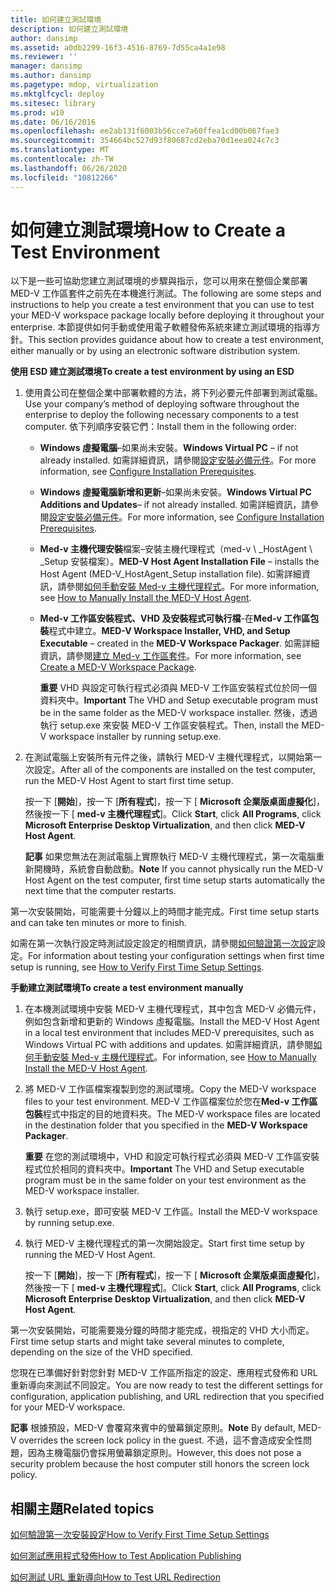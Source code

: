 ```yaml
---
title: 如何建立測試環境
description: 如何建立測試環境
author: dansimp
ms.assetid: a0db2299-16f3-4516-8769-7d55ca4a1e98
ms.reviewer: ''
manager: dansimp
ms.author: dansimp
ms.pagetype: mdop, virtualization
ms.mktglfcycl: deploy
ms.sitesec: library
ms.prod: w10
ms.date: 06/16/2016
ms.openlocfilehash: ee2ab131f6003b56cce7a60ffea1cd00b067fae3
ms.sourcegitcommit: 354664bc527d93f80687cd2eba70d1eea024c7c3
ms.translationtype: MT
ms.contentlocale: zh-TW
ms.lasthandoff: 06/26/2020
ms.locfileid: "10812266"
---
```

# <span data-ttu-id="2398a-103">如何建立測試環境</span><span class="sxs-lookup"><span data-stu-id="2398a-103">How to Create a Test Environment</span></span>


<span data-ttu-id="2398a-104">以下是一些可協助您建立測試環境的步驟與指示，您可以用來在整個企業部署 MED-V 工作區套件之前先在本機進行測試。</span><span class="sxs-lookup"><span data-stu-id="2398a-104">The following are some steps and instructions to help you create a test environment that you can use to test your MED-V workspace package locally before deploying it throughout your enterprise.</span></span> <span data-ttu-id="2398a-105">本節提供如何手動或使用電子軟體發佈系統來建立測試環境的指導方針。</span><span class="sxs-lookup"><span data-stu-id="2398a-105">This section provides guidance about how to create a test environment, either manually or by using an electronic software distribution system.</span></span>

**<span data-ttu-id="2398a-106">使用 ESD 建立測試環境</span><span class="sxs-lookup"><span data-stu-id="2398a-106">To create a test environment by using an ESD</span></span>**

1.  <span data-ttu-id="2398a-107">使用貴公司在整個企業中部署軟體的方法，將下列必要元件部署到測試電腦。</span><span class="sxs-lookup"><span data-stu-id="2398a-107">Use your company’s method of deploying software throughout the enterprise to deploy the following necessary components to a test computer.</span></span> <span data-ttu-id="2398a-108">依下列順序安裝它們：</span><span class="sxs-lookup"><span data-stu-id="2398a-108">Install them in the following order:</span></span>

    -   <span data-ttu-id="2398a-109">**Windows 虛擬電腦**–如果尚未安裝。</span><span class="sxs-lookup"><span data-stu-id="2398a-109">**Windows Virtual PC** – if not already installed.</span></span> <span data-ttu-id="2398a-110">如需詳細資訊，請參閱[設定安裝必備元件](configure-installation-prerequisites.md)。</span><span class="sxs-lookup"><span data-stu-id="2398a-110">For more information, see [Configure Installation Prerequisites](configure-installation-prerequisites.md).</span></span>

    -   <span data-ttu-id="2398a-111">**Windows 虛擬電腦新增和更新**–如果尚未安裝。</span><span class="sxs-lookup"><span data-stu-id="2398a-111">**Windows Virtual PC Additions and Updates**– if not already installed.</span></span> <span data-ttu-id="2398a-112">如需詳細資訊，請參閱[設定安裝必備元件](configure-installation-prerequisites.md)。</span><span class="sxs-lookup"><span data-stu-id="2398a-112">For more information, see [Configure Installation Prerequisites](configure-installation-prerequisites.md).</span></span>

    -   <span data-ttu-id="2398a-113">**Med-v 主機代理安裝**檔案–安裝主機代理程式（med-v \ _HostAgent \ _Setup 安裝檔案）。</span><span class="sxs-lookup"><span data-stu-id="2398a-113">**MED-V Host Agent Installation File** – installs the Host Agent (MED-V\_HostAgent\_Setup installation file).</span></span> <span data-ttu-id="2398a-114">如需詳細資訊，請參閱[如何手動安裝 Med-v 主機代理程式](how-to-manually-install-the-med-v-host-agent.md)。</span><span class="sxs-lookup"><span data-stu-id="2398a-114">For more information, see [How to Manually Install the MED-V Host Agent](how-to-manually-install-the-med-v-host-agent.md).</span></span>

    -   <span data-ttu-id="2398a-115">**Med-v 工作區安裝程式、VHD 及安裝程式可執行檔**-在**Med-v 工作區包裝**程式中建立。</span><span class="sxs-lookup"><span data-stu-id="2398a-115">**MED-V Workspace Installer, VHD, and Setup Executable** – created in the **MED-V Workspace Packager**.</span></span> <span data-ttu-id="2398a-116">如需詳細資訊，請參閱[建立 Med-v 工作區套件](create-a-med-v-workspace-package.md)。</span><span class="sxs-lookup"><span data-stu-id="2398a-116">For more information, see [Create a MED-V Workspace Package](create-a-med-v-workspace-package.md).</span></span>

        <span data-ttu-id="2398a-117">**重要** VHD 與設定可執行程式必須與 MED-V 工作區安裝程式位於同一個資料夾中。</span><span class="sxs-lookup"><span data-stu-id="2398a-117">**Important** The VHD and Setup executable program must be in the same folder as the MED-V workspace installer.</span></span> <span data-ttu-id="2398a-118">然後，透過執行 setup.exe 來安裝 MED-V 工作區安裝程式。</span><span class="sxs-lookup"><span data-stu-id="2398a-118">Then, install the MED-V workspace installer by running setup.exe.</span></span>

         

2.  <span data-ttu-id="2398a-119">在測試電腦上安裝所有元件之後，請執行 MED-V 主機代理程式，以開始第一次設定。</span><span class="sxs-lookup"><span data-stu-id="2398a-119">After all of the components are installed on the test computer, run the MED-V Host Agent to start first time setup.</span></span>

    <span data-ttu-id="2398a-120">按一下 [**開始**]，按一下 [**所有程式**]，按一下 [ **Microsoft 企業版桌面虛擬化**]，然後按一下 [ **med-v 主機代理程式**]。</span><span class="sxs-lookup"><span data-stu-id="2398a-120">Click **Start**, click **All Programs**, click **Microsoft Enterprise Desktop Virtualization**, and then click **MED-V Host Agent**.</span></span>

    <span data-ttu-id="2398a-121">**記事** 如果您無法在測試電腦上實際執行 MED-V 主機代理程式，第一次電腦重新開機時，系統會自動啟動。</span><span class="sxs-lookup"><span data-stu-id="2398a-121">**Note** If you cannot physically run the MED-V Host Agent on the test computer, first time setup starts automatically the next time that the computer restarts.</span></span>

     

<span data-ttu-id="2398a-122">第一次安裝開始，可能需要十分鐘以上的時間才能完成。</span><span class="sxs-lookup"><span data-stu-id="2398a-122">First time setup starts and can take ten minutes or more to finish.</span></span>

<span data-ttu-id="2398a-123">如需在第一次執行設定時測試設定設定的相關資訊，請參閱[如何驗證第一次設定](how-to-verify-first-time-setup-settings.md)設定。</span><span class="sxs-lookup"><span data-stu-id="2398a-123">For information about testing your configuration settings when first time setup is running, see [How to Verify First Time Setup Settings](how-to-verify-first-time-setup-settings.md).</span></span>

**<span data-ttu-id="2398a-124">手動建立測試環境</span><span class="sxs-lookup"><span data-stu-id="2398a-124">To create a test environment manually</span></span>**

1.  <span data-ttu-id="2398a-125">在本機測試環境中安裝 MED-V 主機代理程式，其中包含 MED-V 必備元件，例如包含新增和更新的 Windows 虛擬電腦。</span><span class="sxs-lookup"><span data-stu-id="2398a-125">Install the MED-V Host Agent in a local test environment that includes MED-V prerequisites, such as Windows Virtual PC with additions and updates.</span></span> <span data-ttu-id="2398a-126">如需詳細資訊，請參閱[如何手動安裝 Med-v 主機代理程式](how-to-manually-install-the-med-v-host-agent.md)。</span><span class="sxs-lookup"><span data-stu-id="2398a-126">For information, see [How to Manually Install the MED-V Host Agent](how-to-manually-install-the-med-v-host-agent.md).</span></span>

2.  <span data-ttu-id="2398a-127">將 MED-V 工作區檔案複製到您的測試環境。</span><span class="sxs-lookup"><span data-stu-id="2398a-127">Copy the MED-V workspace files to your test environment.</span></span> <span data-ttu-id="2398a-128">MED-V 工作區檔案位於您在**Med-v 工作區包裝**程式中指定的目的地資料夾。</span><span class="sxs-lookup"><span data-stu-id="2398a-128">The MED-V workspace files are located in the destination folder that you specified in the **MED-V Workspace Packager**.</span></span>

    <span data-ttu-id="2398a-129">**重要** 在您的測試環境中，VHD 和設定可執行程式必須與 MED-V 工作區安裝程式位於相同的資料夾中。</span><span class="sxs-lookup"><span data-stu-id="2398a-129">**Important** The VHD and Setup executable program must be in the same folder on your test environment as the MED-V workspace installer.</span></span>

     

3.  <span data-ttu-id="2398a-130">執行 setup.exe，即可安裝 MED-V 工作區。</span><span class="sxs-lookup"><span data-stu-id="2398a-130">Install the MED-V workspace by running setup.exe.</span></span>

4.  <span data-ttu-id="2398a-131">執行 MED-V 主機代理程式的第一次開始設定。</span><span class="sxs-lookup"><span data-stu-id="2398a-131">Start first time setup by running the MED-V Host Agent.</span></span>

    <span data-ttu-id="2398a-132">按一下 [**開始**]，按一下 [**所有程式**]，按一下 [ **Microsoft 企業版桌面虛擬化**]，然後按一下 [ **med-v 主機代理程式**]。</span><span class="sxs-lookup"><span data-stu-id="2398a-132">Click **Start**, click **All Programs**, click **Microsoft Enterprise Desktop Virtualization**, and then click **MED-V Host Agent**.</span></span>

<span data-ttu-id="2398a-133">第一次安裝開始，可能需要幾分鐘的時間才能完成，視指定的 VHD 大小而定。</span><span class="sxs-lookup"><span data-stu-id="2398a-133">First time setup starts and might take several minutes to complete, depending on the size of the VHD specified.</span></span>

<span data-ttu-id="2398a-134">您現在已準備好針對您針對 MED-V 工作區所指定的設定、應用程式發佈和 URL 重新導向來測試不同設定。</span><span class="sxs-lookup"><span data-stu-id="2398a-134">You are now ready to test the different settings for configuration, application publishing, and URL redirection that you specified for your MED-V workspace.</span></span>

<span data-ttu-id="2398a-135">**記事** 根據預設，MED-V 會覆寫來賓中的螢幕鎖定原則。</span><span class="sxs-lookup"><span data-stu-id="2398a-135">**Note** By default, MED-V overrides the screen lock policy in the guest.</span></span> <span data-ttu-id="2398a-136">不過，這不會造成安全性問題，因為主機電腦仍會採用螢幕鎖定原則。</span><span class="sxs-lookup"><span data-stu-id="2398a-136">However, this does not pose a security problem because the host computer still honors the screen lock policy.</span></span>

 

## <span data-ttu-id="2398a-137">相關主題</span><span class="sxs-lookup"><span data-stu-id="2398a-137">Related topics</span></span>


[<span data-ttu-id="2398a-138">如何驗證第一次安裝設定</span><span class="sxs-lookup"><span data-stu-id="2398a-138">How to Verify First Time Setup Settings</span></span>](how-to-verify-first-time-setup-settings.md)

[<span data-ttu-id="2398a-139">如何測試應用程式發佈</span><span class="sxs-lookup"><span data-stu-id="2398a-139">How to Test Application Publishing</span></span>](how-to-test-application-publishing.md)

[<span data-ttu-id="2398a-140">如何測試 URL 重新導向</span><span class="sxs-lookup"><span data-stu-id="2398a-140">How to Test URL Redirection</span></span>](how-to-test-url-redirection.md)

 

 





